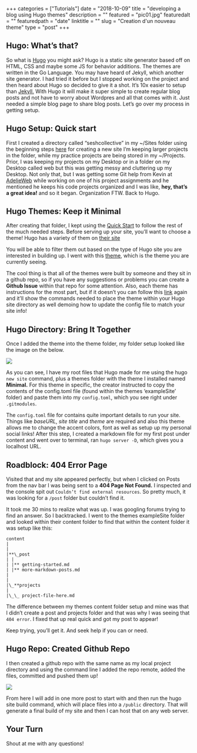 +++
categories = ["Tutorials"]
date = "2018-10-09"
title = "developing a blog using Hugo themes"
description = ""
featured = "pic01.jpg"
featuredalt = ""
featuredpath = "date"
linktitle = ""
slug = "Creation d'un nouveau theme"
type = "post"
+++

## Hugo: What’s that?

So what is [Hugo](https://gohugo.io/) you might ask? Hugo is a static site generator based off on HTML, CSS and maybe some JS for behavior additions. The themes are written in the Go Language. You may have heard of Jekyll, which another site generator. I had tried it before but I stopped working on the project and then heard about Hugo so decided to give it a shot. It’s 10x easier to setup than [Jekyll.](https://jekyllrb.com/) With Hugo it will make it super simple to create regular blog posts and not have to worry about Wordpres and all that comes with it. Just needed a simple blog page to share blog posts. Let’s go over my process in getting setup.

## Hugo Setup: Quick start

First I created a directory called “seshcollective” in my ~/Sites folder using the beginning steps [here](https://gohugo.io/getting-started/quick-start/) for creating a new site I’m keeping larger projects in the folder, while my practice projects are being stored in my ~/Projects. Prior, I was keeping my projects on my Desktop or in a folder on my Desktop called web but this was getting messy and cluttering up my Desktop. Not only that, but I was getting some Git help from Kevin at [AdelieWeb](http://adelieweb.com/) while working on one of his project assignments and he mentioned he keeps his code projects organized and I was like, **hey, that’s a great idea!** and so it began. Organization FTW. Back to Hugo.

## Hugo Themes: Keep it Minimal

After creating that folder, I kept using the [Quick Start](https://gohugo.io/getting-started/quick-start/) to follow the rest of the much needed steps. Before serving up your site, you’ll want to choose a theme! Hugo has a variety of them on [their site](https://themes.gohugo.io/.)

You will be able to filter them out based on the type of Hugo site you are interested in building up. I went with this [theme](https://themes.gohugo.io/minimal/), which is the theme you are currently seeing.

The cool thing is that all of the themes were built by someone and they sit in a github repo, so if you have any suggestions or problems you can create a **Github Issue** within that repo for some attention. Also, each theme has instructions for the most part, but if it doesn’t you can follow this [link](https://gohugo.io/getting-started/quick-start/) again and it’ll show the commands needed to place the theme within your Hugo site directory as well demoing how to update the config file to match your site info!

## Hugo Directory: Bring It Together

Once I added the theme into the theme folder, my folder setup looked like the image on the below.

![](/images/blog/hugo_vscode.png)

As you can see, I have my root files that Hugo made for me using the hugo `new site` command, plus a themes folder with the theme I installed named **Minimal.** For this theme in specific, the creator instructed to copy the contents of the config.toml file (found within the themes ‘exampleSite’ folder) and paste them into my `config.toml`, which you see right under `.gitmodules`.

The `config.toml` file for contains quite important details to run your site. Things like _baseURL_, _site title_ and _theme_ are required and also this theme allows me to change the accent colors, font as well as setup up my personal social links! After this step, I created a markdown file for my first post under content and went over to terminal, ran `hugo server -D`, which gives you a localhost URL.

## Roadblock: 404 Error Page

Visited that and my site appeared perfectly, but when I clicked on Posts from the nav bar I was being sent to a **404 Page Not Found.** I inspected and the console spit out `Couldn’t find external resources`. So pretty much, it was looking for a
`/post` folder but couldn’t find it.

It took me 30 mins to realize what was up. I was googling forums trying to find an answer. So I backtracked. I went to the themes exampleSite folder and looked within their content folder to find that within the content folder it was setup like this:

```
content
|
|
|**\_post
| |
| |** getting-started.md
| |** more-markdown-posts.md
|
|
|\_**projects
|
|\_\_ project-file-here.md
```

The difference between my themes content folder setup and mine was that I didn’t create a post and projects folder and that was why I was seeing that `404 error`. I fixed that up real quick and got my post to appear!

Keep trying, you’ll get it. And seek help if you can or need.

## Hugo Repo: Created Github Repo

I then created a github repo with the same name as my local project directory and using the command line I added the repo remote, added the files, committed and pushed them up!

![](/images/blog/hugo_github.png)

From here I will add in one more post to start with and then run the hugo site build command, which will place files into a
`/public` directory. That will generate a final build of my site and then I can host that on any web server.

## Your Turn

Shout at me with any questions!
